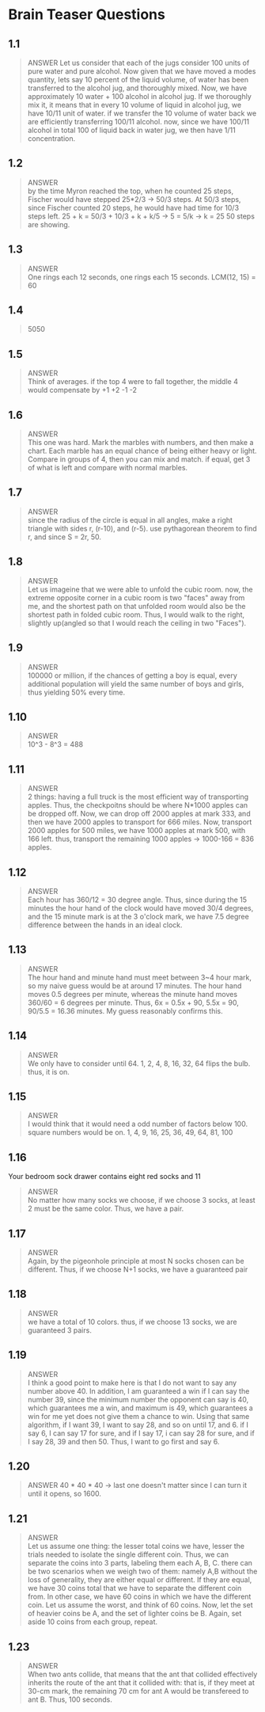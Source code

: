 # Brain Teaser Questions

## 1.1                                      
> ANSWER
Let us consider that each of the jugs consider 100 units of pure water and pure alcohol. Now given that we have moved a modes quantity, lets say 10 percent of the liquid volume, of water has been transferred to the alcohol jug, and thoroughly mixed. Now, we have approximately 10 water + 100 alcohol in alcohol jug. If we thoroughly mix it, it means that in every 10 volume of liquid in alcohol jug, we have 10/11 unit of water. if we transfer the 10 volume of water back we are efficiently transferring 100/11 alcohol. now, since we have 100/11 alcohol in total 100 of liquid back in water jug, we then have 1/11 concentration.

## 1.2

> ANSWER  
by the time Myron reached the top, when he counted 25 steps, Fischer would have stepped 25*2/3 -> 50/3 steps. At 50/3 steps, since Fischer counted 20 steps, he would have had time for 10/3 steps left. 25 + k = 50/3 + 10/3 + k + k/5 -> 5 = 5/k -> k = 25
50 steps are showing.

## 1.3
> ANSWER  
One rings each 12 seconds, one rings each 15 seconds. LCM(12, 15) = 60 

## 1.4

> 5050

## 1.5 

> ANSWER  
Think of averages. if the top 4 were to fall together, the middle 4 would compensate by +1 +2 -1 -2 

## 1.6

> ANSWER    
This one was hard. Mark the marbles with numbers, and then make a chart. Each marble has an equal chance of being either heavy or light. Compare in groups of 4, then you can mix and match. if equal, get 3 of what is left and compare with normal marbles.

## 1.7


> ANSWER  
since the radius of the circle is equal in all angles, make a right triangle with sides r, (r-10), and (r-5). use pythagorean theorem to find r, and since S = 2r, 50.

## 1.8


> ANSWER  
Let us imageine that we were able to unfold the cubic room. now, the extreme opposite corner in a cubic room is two "faces" away from me, and the shortest path on that unfolded room would also be the shortest path in folded cubic room. Thus, I would walk to the right, slightly up(angled so that I would reach the ceiling in two "Faces").

## 1.9



> ANSWER  
100000 or million, if the chances of getting a boy is equal, every additional population will yield the same number of boys and girls, thus yielding 50% every time.


## 1.10


> ANSWER  
10^3 - 8^3 = 488

## 1.11

> ANSWER  
2 things: having a full truck is the most efficient way of transporting apples. Thus, the checkpoitns should be where N*1000 apples can be dropped off. Now, we can drop off 2000 apples at mark 333, and then we have 2000 apples to transport for 666 miles. Now, transport 2000 apples for 500 miles, we have 1000 apples at mark 500, with 166 left. thus, transport the remaining 1000 apples -> 1000-166 = 836 apples.

## 1.12

> ANSWER  
Each hour has 360/12 = 30 degree angle. Thus, since during the 15 minutes the hour hand of the clock would have moved 30/4 degrees, and the 15 minute mark is at the 3 o'clock mark, we have 7.5 degree difference between the hands in an ideal clock.

## 1.13


> ANSWER  
The hour hand and minute hand must meet between 3~4 hour mark, so my naive guess would be at around 17 minutes.
The hour hand moves 0.5 degrees per minute, whereas the minute hand moves 360/60 = 6 degrees per minute. Thus, 6x = 0.5x + 90, 5.5x = 90, 90/5.5 = 16.36 minutes. My guess reasonably confirms this.

## 1.14 

> ANSWER  
We only have to consider until 64. 1, 2, 4, 8, 16, 32, 64 flips the bulb. thus, it is on. 

## 1.15


> ANSWER  
I would think that it would need a odd number of factors below 100. square numbers would be on. 1, 4, 9, 16, 25, 36, 49, 64, 81, 100 

## 1.16 
Your bedroom sock drawer contains eight red socks and 11 

> ANSWER  
No matter how many socks we choose, if we choose 3 socks, at least 2 must be the same color. Thus, we have a pair.

## 1.17
> ANSWER  
Again, by the pigeonhole principle at most N socks chosen can be different. Thus, if we choose N+1 socks, we have a guaranteed pair

## 1.18
> ANSWER  
we have a total of 10 colors. thus, if we choose 13 socks, we are guaranteed 3 pairs. 

## 1.19
> ANSWER  
I think a good point to make here is that I do not want to say any number above 40. In addition, I am guaranteed a win if I can say the number 39, since the minimum number the opponent can say is 40, which guarantees me a win, and maximum is 49, which guarantees a win for me yet does not give them a chance to win. Using that same algorithm, if I want 39, I want to say 28, and so on until 17, and 6. if I say 6, I can say 17 for sure, and if I say 17, i can say 28 for sure, and if I say 28, 39 and then 50. Thus, I want to go first and say 6. 

## 1.20 
> ANSWER 
40 * 40 * 40 -> last one doesn't matter since I can turn it until it opens, so 1600. 

## 1.21
> ANSWER  
Let us assume one thing: the lesser total coins we have, lesser the trials needed to isolate the single different coin. Thus, we can separate the coins into 3 parts, labeling them each A, B, C. there can be two scenarios when we weigh two of them: namely A,B without the loss of generality, they are either equal or different. If they are equal, we have 30 coins total that we have to separate the different coin from. In other case, we have 60 coins in which we have the different coin. Let us assume the worst, and think of 60 coins. Now, let the set of heavier coins be A, and the set of lighter coins be B. Again, set aside 10 coins from each group, repeat.

## 1.23
> ANSWER  
When two ants collide, that means that the ant that collided effectively inherits the route of the ant that it collided with: that is, if they meet at 30-cm mark, the remaining 70 cm for ant A would be transfereed to ant B. Thus, 100 seconds.


